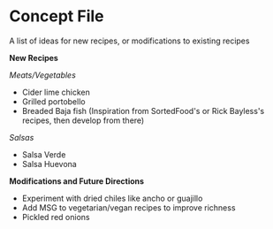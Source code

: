 # Concept File

A list of ideas for new recipes, or modifications to existing recipes

**New Recipes**

_Meats/Vegetables_
* Cider lime chicken
* Grilled portobello
* Breaded Baja fish (Inspiration from SortedFood's or Rick Bayless's recipes, then develop from there)

_Salsas_
* Salsa Verde
* Salsa Huevona

**Modifications and Future Directions**

* Experiment with dried chiles like ancho or guajillo
* Add MSG to vegetarian/vegan recipes to improve richness
* Pickled red onions
